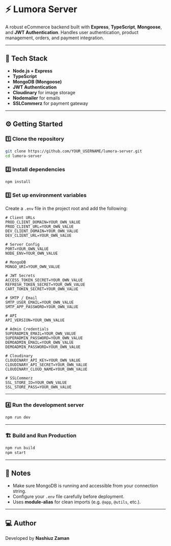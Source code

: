 # ⚡ Lumora Server

A robust eCommerce backend built with **Express**, **TypeScript**, **Mongoose**, and **JWT Authentication**.
Handles user authentication, product management, orders, and payment integration.

---

## 🚀 Tech Stack

- **Node.js + Express**
- **TypeScript**
- **MongoDB (Mongoose)**
- **JWT Authentication**
- **Cloudinary** for image storage
- **Nodemailer** for emails
- **SSLCommerz** for payment gateway

---

## ⚙️ Getting Started

### 1️⃣ Clone the repository

```bash
git clone https://github.com/YOUR_USERNAME/lumora-server.git
cd lumora-server
```

### 2️⃣ Install dependencies

```bash
npm install
```

### 3️⃣ Set up environment variables

Create a `.env` file in the project root and add the following:

```env
# Client URLs
PROD_CLIENT_DOMAIN=YOUR_OWN_VALUE
PROD_CLIENT_URL=YOUR_OWN_VALUE
DEV_CLIENT_DOMAIN=YOUR_OWN_VALUE
DEV_CLIENT_URL=YOUR_OWN_VALUE

# Server Config
PORT=YOUR_OWN_VALUE
NODE_ENV=YOUR_OWN_VALUE

# MongoDB
MONGO_URI=YOUR_OWN_VALUE

# JWT Secrets
ACCESS_TOKEN_SECRET=YOUR_OWN_VALUE
REFRESH_TOKEN_SECRET=YOUR_OWN_VALUE
CART_TOKEN_SECRET=YOUR_OWN_VALUE

# SMTP / Email
SMTP_USER_EMAIL=YOUR_OWN_VALUE
SMTP_APP_PASSWORD=YOUR_OWN_VALUE

# API
API_VERSION=YOUR_OWN_VALUE

# Admin Credentials
SUPERADMIN_EMAIL=YOUR_OWN_VALUE
SUPERADMIN_PASSWORD=YOUR_OWN_VALUE
DEMOADMIN_EMAIL=YOUR_OWN_VALUE
DEMOADMIN_PASSWORD=YOUR_OWN_VALUE

# Cloudinary
CLOUDINARY_API_KEY=YOUR_OWN_VALUE
CLOUDINARY_API_SECRET=YOUR_OWN_VALUE
CLOUDINARY_CLOUD_NAME=YOUR_OWN_VALUE

# SSLCommerz
SSL_STORE_ID=YOUR_OWN_VALUE
SSL_STORE_PASS=YOUR_OWN_VALUE
```

---

### 4️⃣ Run the development server

```bash
npm run dev
```

---

### 🏗️ Build and Run Production

```bash
npm run build
npm start
```

---

## 🧩 Notes

- Make sure MongoDB is running and accessible from your connection string.
- Configure your `.env` file carefully before deployment.
- Uses **module-alias** for clean imports (e.g. `@app`, `@utils`, etc.).

---

## 💻 Author

Developed by **Nashiuz Zaman**
